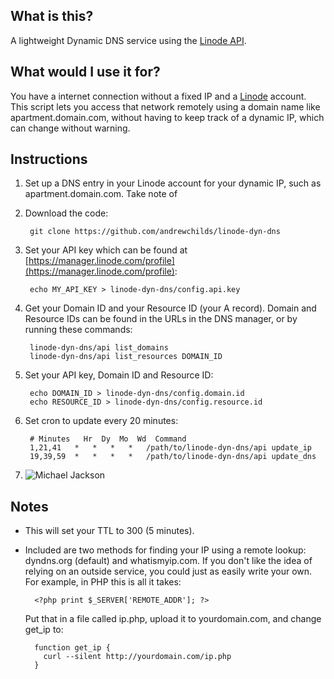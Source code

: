 ## What is this?

A lightweight Dynamic DNS service using the [Linode API](http://www.linode.com/api).

## What would I use it for?

You have a internet connection without a fixed IP and a [Linode](http://www.linode.com) account. This script lets you access that network remotely using a domain name like apartment.domain.com, without having to keep track of a dynamic IP, which can change without warning.

## Instructions

1. Set up a DNS entry in your Linode account for your dynamic IP, such as apartment.domain.com. Take note of

2. Download the code:

        git clone https://github.com/andrewchilds/linode-dyn-dns

3. Set your API key which can be found at [https://manager.linode.com/profile](https://manager.linode.com/profile):

        echo MY_API_KEY > linode-dyn-dns/config.api.key

4. Get your Domain ID and your Resource ID (your A record). Domain and Resource IDs can be found in the URLs in the DNS manager, or by running these commands:

        linode-dyn-dns/api list_domains
        linode-dyn-dns/api list_resources DOMAIN_ID

5. Set your API key, Domain ID and Resource ID:

        echo DOMAIN_ID > linode-dyn-dns/config.domain.id
        echo RESOURCE_ID > linode-dyn-dns/config.resource.id

6. Set cron to update every 20 minutes:

        # Minutes   Hr  Dy  Mo  Wd  Command
        1,21,41   *   *   *   *   /path/to/linode-dyn-dns/api update_ip
        19,39,59  *   *   *   *   /path/to/linode-dyn-dns/api update_dns

7. ![Michael Jackson](http://i.imgur.com/NRmeB.jpg)

## Notes

* This will set your TTL to 300 (5 minutes).
* Included are two methods for finding your IP using a remote lookup: dyndns.org (default) and whatismyip.com. If you don't like the idea of relying on an outside service, you could just as easily write your own. For example, in PHP this is all it takes:

        <?php print $_SERVER['REMOTE_ADDR']; ?>

    Put that in a file called ip.php, upload it to yourdomain.com, and change get_ip to:

        function get_ip {
          curl --silent http://yourdomain.com/ip.php
        }
